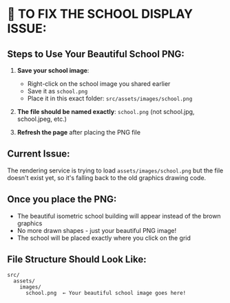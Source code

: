 # 🎯 TO FIX THE SCHOOL DISPLAY ISSUE:

## Steps to Use Your Beautiful School PNG:

1. **Save your school image**: 
   - Right-click on the school image you shared earlier
   - Save it as `school.png` 
   - Place it in this exact folder: `src/assets/images/school.png`

2. **The file should be named exactly**: `school.png` (not school.jpg, school.jpeg, etc.)

3. **Refresh the page** after placing the PNG file

## Current Issue:
The rendering service is trying to load `assets/images/school.png` but the file doesn't exist yet, so it's falling back to the old graphics drawing code.

## Once you place the PNG:
- The beautiful isometric school building will appear instead of the brown graphics
- No more drawn shapes - just your beautiful PNG image!
- The school will be placed exactly where you click on the grid

## File Structure Should Look Like:
```
src/
  assets/
    images/
      school.png  ← Your beautiful school image goes here!
```
